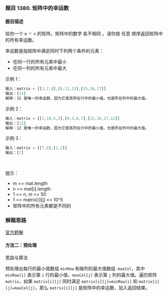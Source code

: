 ### 题目 1380. 矩阵中的幸运数
#### 题目描述
给你一个 `m * n` 的矩阵，矩阵中的数字 各不相同 。请你按 任意 顺序返回矩阵中的所有幸运数。

幸运数是指矩阵中满足同时下列两个条件的元素：

- 在同一行的所有元素中最小
- 在同一列的所有元素中最大
 

示例 1：

```js
输入：matrix = [[3,7,8],[9,11,13],[15,16,17]]
输出：[15]
解释：15 是唯一的幸运数，因为它是其所在行中的最小值，也是所在列中的最大值。
```
示例 2：
```js
输入：matrix = [[1,10,4,2],[9,3,8,7],[15,16,17,12]]
输出：[12]
解释：12 是唯一的幸运数，因为它是其所在行中的最小值，也是所在列中的最大值。
```
示例 3：

```js
输入：matrix = [[7,8],[1,2]]
输出：[7]
```
 

提示：

- m == mat.length
- n == mat[i].length
- 1 <= n, m <= 50
- 1 <= matrix[i][j] <= 10^5
- 矩阵中的所有元素都是不同的

### 解题思路
[官方题解](https://leetcode-cn.com/problems/lucky-numbers-in-a-matrix/solution/ju-zhen-zhong-de-xing-yun-shu-by-leetcode-solution/)

#### 方法二：预处理
思路与算法

预处理出每行的最小值数组 `minRow` 和每列的最大值数组` maxCol`，其中 `minRow[i]` 表示第 `i` 行的最小值，`maxCol[j]` 表示第 `j` 列的最大值。遍历矩阵 `matrix`，如果 `matrix[i][j]` 同时满足 `matrix[i][j]=minRow[i]` 和 `matrix[i][j]=maxCol[j]`，那么 `matrix[i][j]` 是矩阵中的幸运数，加入返回结果。